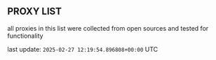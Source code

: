 ## PROXY LIST

all proxies in this list were collected from open sources and tested for functionality

last update: `2025-02-27 12:19:54.896808+00:00` UTC